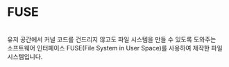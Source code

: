 # FUSE
<br>유저 공간에서 커널 코드를 건드리지 않고도 파일 시스템을 만들 수 있도록 도와주는 
<br>소프트웨어 인터페이스 FUSE(File System in User Space)를 사용하여 제작한 파일 시스템입니다.

